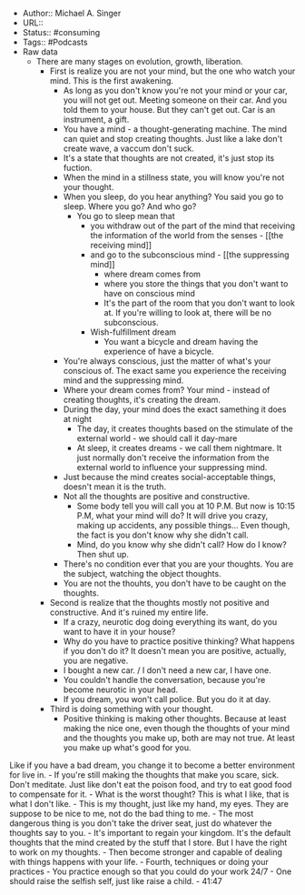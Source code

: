 - Author:: Michael A. Singer
- URL::
- Status:: #consuming
- Tags:: #Podcasts 
- Raw data
    - There are many stages on evolution, growth, liberation.
        - First is realize you are not your mind, but the one who watch your mind. This is the first awakening.
            - As long as you don't know you're not your mind or your car, you will not get  out. Meeting someone on their car. And you told them to your house. But they can't get out. Car is an instrument, a gift.
            - You have a mind - a thought-generating machine. The mind can quiet and stop creating thoughts. Just like a lake don't create wave, a vaccum don't suck. 
            - It's a state that thoughts are not created, it's just stop its fuction. 
            - When the mind in a stillness state, you will know you're not your thought.
            - When you sleep, do you hear anything? You said you go to sleep. Where you go? And who go?
                - You go to sleep mean that 
                    - you withdraw out of the part of the mind that receiving the information of the world from the senses - [[the receiving mind]]
                    - and go to the subconscious mind - [[the suppressing mind]]
                        - where dream comes from
                        - where you store the things that you don't want to have on conscious mind
                        - It's the part of the room that you don't want to look at. If you're willing to look at, there will be no subconscious.
                    - Wish-fulfillment dream
                        - You want a bicycle and dream having the experience of have a bicycle.
            - You're always conscious, just the matter of what's your conscious of. The exact same you experience the receiving mind and the suppressing mind.
            - Where your dream comes from? Your mind - instead of creating thoughts, it's creating the dream.
            - During the day, your mind does the exact samething it does at night
                - The day, it creates thoughts based on the stimulate of the external world - we should call it day-mare
                - At sleep, it creates dreams - we call them nightmare. It just normally don't receive the information from the external world to influence your suppressing mind.
            - Just because the mind creates social-acceptable things, doesn't mean it is the truth.
            - Not all the thoughts are positive and constructive.
                - Some body tell you will call you at 10 P.M. But now is 10:15 P.M, what your mind will do? It will drive you crazy, making up accidents, any possible things... Even though, the fact is you don't know why she didn't call.
                - Mind, do you know why she didn't call? How do I know? Then shut up.
            - There's no condition ever that you are your thoughts. You are the subject, watching the object thoughts.
            - You are not the thouhts, you don't have to be caught on the thoughts.
        - Second is realize that the thoughts mostly not positive and constructive. And it's ruined my entire life.
            - If a crazy, neurotic dog doing everything its want, do you want to have it in your house?
            - Why do you have to practice positive thinking? What happens if you don't do it? It doesn't mean you are positive, actually, you are negative.
            - I bought a new car. / I don't need a new car, I have one.
            - You couldn't handle the conversation, because you're become neurotic in your head.
            - If you dream, you won't call police. But you do it at day.
        - Third is doing something with your thought.
            - Positive thinking is making other thoughts. Because at least making the nice one, even though the thoughts of your mind and the thoughts you make up, both are may not true. At least you make up what's good for you.

Like if you have a bad dream, you change it to become a better environment for live in.
            - If you're still making the thoughts that make you scare, sick. Don't meditate. Just like don't eat the poison food, and try to eat good food to compensate for it.
            - What is the worst thought? This is what I like, that is what I don't like. 
            - This is my thought, just like my hand, my eyes. They are suppose to be nice to me, not do the bad thing to me.
            - The most dangerous thing is you don't take the driver seat, just do whatever the thoughts say to you.
            - It's important to regain your kingdom. It's the default thoughts that the mind created by the stuff that I store. But I have the right to work on my thoughts.
            - Then become stronger and capable of dealing with things happens with your life.
        - Fourth, techniques or doing your practices
            - You practice enough so that you could do your work 24/7
            - One should raise the selfish self, just like raise a child.
            - 41:47
